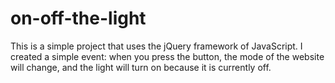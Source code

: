 # on-off-the-light
This is a simple project that uses the jQuery framework of JavaScript. I created a simple event: when you press the button, the mode of the website will change, and the light will turn on because it is currently off.
